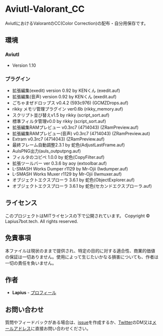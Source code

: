 # Aviutl-Valorant_CC
AviutlにおけるValorantのCC(Color Correction)の配布・自分用保存です。

## 環境
### Aviutl
- Version 1.10

### プラグイン
- 拡張編集(exedit) version 0.92 by KENくん (exedit.auf)
- 拡張編集(音声) version 0.92 by KENくん (exedit.auf)
- ごちゃまぜドロップス v0.4.2 (593c976) (GCMZDrops.auf)
- rikky メモリ管理プラグイン ver0.6b (rikky_memory.auf)
- スクリプト並び替えv1.5 by rikky (script_sort.auf)
- 標準フィルタ管理v0.0 by rikky (script_sort.auf)
- 拡張編集RAMプレビュー v0.3rc7 (4714043) (ZRamPreview.auf)
- 拡張編集RAMプレビュー(音声) v0.3rc7 (4714043) (ZRamPreview.aut)
- Extram v0.3rc7 (4714043) (ZRamPreview.auf)
- 最終フレーム自動調整2.3.1 by 蛇色(AdjustLastFrame.auf)
- AulsPNG出力(auls_outputpng.auf)
- フィルタのコピペ 1.0.0 by 蛇色(CopyFilter.auf)
- 拡張ツールバー ver 0.3.6 by aoy (extoolbar.auf)
- L-SMASH Works Dumper r1129 by Mr-Ojii (Iwdumper.auf)
- L-SMASH Works Muxer r1129 by Mr-Ojii (Iwmuxer.auf)
- オブジェクトエクスプローラ 3.6.1 by 蛇色(ObjectExplorer.auf)
- オブジェクトエクスプローラ 3.6.1 by 蛇色(セカンドエクスプローラ.auf)

## ライセンス
このプロジェクトはMITライセンスの下で公開されています。
Copyright © Lapius7bot.tech. All rights reserved.

## 免責事項
本ファイルは現状のままで提供され、特定の目的に対する適合性、商業的価値の保証は一切ありません。使用によって生じたいかなる損害についても、作者は一切の責任を負いません。

## 作者
- **Lapius** - [プロフィール](https://kmr1.org/lit.link_Lapius)

## お問い合わせ
質問やフィードバックがある場合は、[issue](https://github.com/Lapius7/Aviutl-Valorant_CC/issues)を作成するか、[Twitter](https://twitter.com/Lapius7)のDM又は[メールアドレス](mailto://contact-us@lapius7bot.tech)に直接お問い合わせください。
